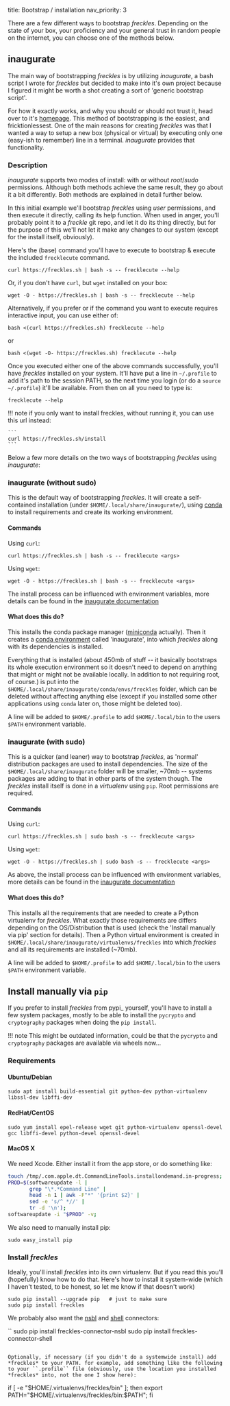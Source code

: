 title: Bootstrap / installation
nav_priority: 3

There are a few different ways to bootstrap *freckles*. Depending on the state of your box, your proficiency and your general trust in random people on the internet, you can choose one of the methods below.

## inaugurate

The main way of bootstrapping *freckles* is by utilizing *inaugurate*, a bash script I wrote for *freckles* but decided to make into it's own project because I figured it might be worth a shot creating a sort of 'generic bootstrap script'.

For how it exactly works, and why you should or should not trust it, head over to it's [homepage](https://gitlab.com/frkl/inaugurate). This method of bootstrapping is the easiest, and fricktionlessest. One of the main reasons for creating *freckles* was that I wanted a way to setup a new box (physical or virtual) by executing only one (easy-ish to remember) line in a terminal. *inaugurate* provides that functionality.


### Description

*inaugurate* supports two modes of install: with or without *root*/*sudo* permissions. Although both methods achieve the same result, they go about it a bit differently. Both methods are explained in detail further below.

In this initial example we'll bootstrap *freckles* using *user* permissions, and then execute it directly, calling its help function. When used in anger, you'll probably point it to a *freckle* git repo, and let it do its thing directly, but for the purpose of this we'll not let it make any changes to our system (except for the install itself, obviously).

Here's the (base) command you'll have to execute to bootstrap & execute the included ``frecklecute`` command.

```
curl https://freckles.sh | bash -s -- frecklecute --help
```

Or, if you don't have `curl`, but `wget` installed on your box:

```
wget -O - https://freckles.sh | bash -s -- frecklecute --help
```

Alternatively, if you prefer or if the command you want to execute requires interactive input, you can use either of:

```
bash <(curl https://freckles.sh) frecklecute --help
```

or

```
bash <(wget -O- https://freckles.sh) frecklecute --help
```

Once you executed either one of the above commands successfully, you'll have *freckles* installed on your system. It'll have put a line in ``~/.profile`` to add it's path to the session PATH, so the next time you login (or do a ``source ~/.profile``) it'll be available. From then on all you need to type is:

```
frecklecute --help
```

!!! note
    if you only want to install freckles, without running it, you can use this url instead:
    
    ```
    curl https://freckles.sh/install
    ``` 

Below a few more details on the two ways of bootstrapping *freckles* using *inaugurate*:

### inaugurate (without sudo)


This is the default way of bootstrapping *freckles*. It will create a self-contained installation (under ``$HOME/.local/share/inaugurate/``), using [conda](https://conda.io/) to install requirements and create its working environment.

#### Commands

Using `curl`:

```
curl https://freckles.sh | bash -s -- frecklecute <args>
```

Using `wget`:

```
wget -O - https://freckles.sh | bash -s -- frecklecute <args>
```

The install process can be influenced with environment variables, more details can be found in the [inaugurate documentation](https://gitlab.com/frkl/inaugurate#environment-variables)

#### What does this do?


This installs the conda package manager ([miniconda](https://conda.io/miniconda.html) actually). Then it creates a [conda environment](https://conda.io/docs/using/envs.html) called 'inaugurate', into which *freckles* along with its dependencies is installed.

Everything that is installed (about 450mb of stuff -- it basically bootstraps its whole execution environment so it doesn't need to depend on anything that might or might not be available locally. In addition to not requiring root, of course.) is put into the ``$HOME/.local/share/inaugurate/conda/envs/freckles`` folder, which can be deleted without affecting anything else (except if you installed some other applications using `conda` later on, those might be deleted too).

A line will be added to ``$HOME/.profile`` to add ``$HOME/.local/bin`` to the users ``$PATH`` environment variable.


### inaugurate (with sudo)

This is a quicker (and leaner) way to bootstrap *freckles*, as 'normal' distribution packages are used to install dependencies. The size of the ``$HOME/.local/share/inaugurate`` folder will be smaller, ~70mb -- systems packages are adding to that in other parts of the system though. The *freckles* install itself is done in a *virtualenv* using `pip`. Root permissions are required.

#### Commands

Using `curl`:

```
curl https://freckles.sh | sudo bash -s -- frecklecute <args>
```

Using `wget`:

```
wget -O - https://freckles.sh | sudo bash -s -- frecklecute <args>
```

As above, the install process can be influenced with environment variables, more details can be found in the [inaugurate documentation](https://gitlab.com/frkl/inaugurate#environment-variables)

#### What does this do?

This installs all the requirements that are needed to create a Python virtualenv for *freckles*. What exactly those requirements are differs depending on the OS/Distribution that is used (check the 'Install manually via pip' section for details). Then a Python virtual environment is created in ``$HOME/.local/share/inaugurate/virtualenvs/freckles`` into which *freckles* and all its requirements are installed (~70mb).

A line will be added to ``$HOME/.profile`` to add ``$HOME/.local/bin`` to the users ``$PATH`` environment variable.

## Install manually via ``pip``

If you prefer to install *freckles* from pypi_ yourself, you'll have to install a few system packages, mostly to be able to install the ``pycrypto`` and ``cryptography`` packages when doing the ``pip install``. 

!!! note
    This might be outdated information, could be that the ``pycrypto`` and ``cryptography`` packages are available via wheels now...

### Requirements

#### Ubuntu/Debian

```
sudo apt install build-essential git python-dev python-virtualenv libssl-dev libffi-dev
```

#### RedHat/CentOS

```
sudo yum install epel-release wget git python-virtualenv openssl-devel gcc libffi-devel python-devel openssl-devel
```

#### MacOS X

We need Xcode. Either install it from the app store, or do something like:

```bash
touch /tmp/.com.apple.dt.CommandLineTools.installondemand.in-progress;
PROD=$(softwareupdate -l |
       grep "\*.*Command Line" |
       head -n 1 | awk -F"*" '{print $2}' |
       sed -e 's/^ *//' |
       tr -d '\n');
softwareupdate -i "$PROD" -v;
```

We also need to manually install pip:

```
sudo easy_install pip
```

### Install *freckles*

Ideally, you'll install *freckles* into its own virtualenv. But if you read this you'll (hopefully) know how to do that. Here's how to install it system-wide (which I haven't tested, to be honest, so let me know if that doesn't work)

```
sudo pip install --upgrade pip   # just to make sure
sudo pip install freckles
```

We probably also want the [nsbl](https://gitlab.com/freckles-io/freckles-connector-nsbl) and [shell](https://gitlab.com/freckles-io/freckles-connector-shell) connectors:

``
sudo pip install freckles-connector-nsbl
sudo pip install freckles-connector-shell
```

Optionally, if necessary (if you didn't do a systemwide install) add *freckles* to your PATH. for example, add something like the following to your ``.profile`` file (obviously, use the location you installed *freckles* into, not the one I show here):

```
if [ -e "$HOME/.virtualenvs/freckles/bin" ]; then export PATH="$HOME/.virtualenvs/freckles/bin:$PATH"; fi
```

